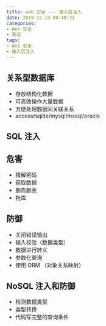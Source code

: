 ```yaml
---
title: web 安全 --- 接入层注入
date: 2019-12-19 00:48:31
categories:
- Web 安全
- 笔记
tags: 
- Web 安全
- 接入层注入
---
```


## 关系型数据库

- 存放结构化数据
- 可高效操作大量数据
- 方便处理数据间关联关系
- access/sqlite/mysql/mssql/oracle

## SQL 注入

## 危害

- 猜解密码
- 获取数据
- 删库删表
- 拖库

## 防御

- 关闭错误输出
- 输入校验（数据类型）
- 数据进行转义
- 参数化查询
- 使用 ORM （对象关系映射）

## NoSQL 注入和防御

- 检测数据类型
- 类型转换
- 代码写完整的查询条件
